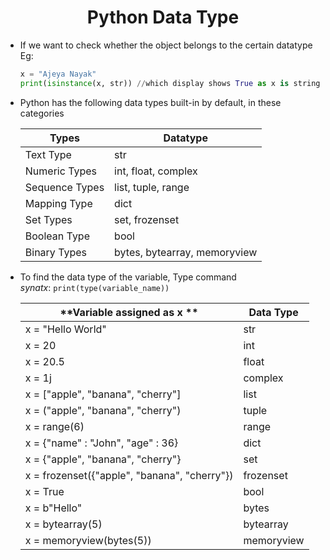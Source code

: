 <h1 align="center">Python Data Type</h1>

* If we want to check whether the object belongs to the certain datatype <br />
	Eg:	
	```python
	x = "Ajeya Nayak"
	print(isinstance(x, str)) //which display shows True as x is string data type
	```

* Python has the following data types built-in by default, in these categories

  | Types | Datatype|
  |-------|-------|
  | Text Type| str |
  | Numeric Types | int, float, complex|
  | Sequence Types | list, tuple, range|
  | Mapping Type | dict|
  | Set Types | set, frozenset|
  | Boolean Type | bool |
  | Binary Types | bytes, bytearray, memoryview|

* To find the data type of the variable, Type command <br />
	*synatx*: `print(type(variable_name))`
		
  | **Variable assigned as x **  | **Data Type** |
  |-----------------------|----------|
  | x = "Hello World" | str |
  | x = 20 | int |
  | x = 20.5 | float |
  | x = 1j | complex|
  | x = ["apple", "banana", "cherry"]| list|
  | x = ("apple", "banana", "cherry")| tuple|
  | x = range(6) | range |
  | x = {"name" : "John", "age" : 36} | dict |
  | x = {"apple", "banana", "cherry"} | set |
  | x  = frozenset({"apple", "banana", "cherry"}) | frozenset|
  | x = True | bool|
  | x = b"Hello" | bytes |
  | x = bytearray(5)| bytearray|
  | x = memoryview(bytes(5)) | memoryview|
